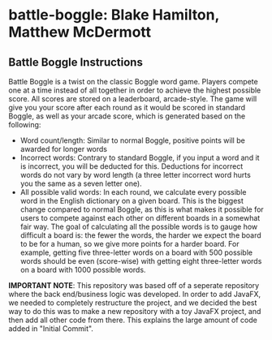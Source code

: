 # battle-boggle: Blake Hamilton, Matthew McDermott

## Battle Boggle Instructions
Battle Boggle is a twist on the classic Boggle word game. Players compete one at a time instead of all together in order to achieve the highest possible score. All scores are stored on a leaderboard, arcade-style. The game will give you your score after each round as it would be scored in standard Boggle, as well as your arcade score, which is generated based on the following:
- Word count/length: Similar to normal Boggle, positive points will be awarded for longer words
- Incorrect words: Contrary to standard Boggle, if you input a word and it is incorrect, you will be deducted for this. Deductions for incorrect words do not vary by word length (a three letter incorrect word hurts you the same as a seven letter one).
- All possible valid words: In each round, we calculate every possible word in the English dictionary on a given board. This is the biggest change compared to normal Boggle, as this is what makes it possible for users to compete against each other on different boards in a somewhat fair way. The goal of calculating all the possible words is to gauge how difficult a board is: the fewer the words, the harder we expect the board to be for a human, so we give more points for a harder board. For example, getting five three-letter words on a board with 500 possible words should be even (score-wise) with getting eight three-letter words on a board with 1000 possible words.



**IMPORTANT NOTE**: This repository was based off of a seperate repository where the back end/business logic was developed. In order to add JavaFX, we needed to completely restructure the project, and we decided the best way to do this was to make a new repository with a toy JavaFX project, and then add all other code from there. This explains the large amount of code added in "Initial Commit".
